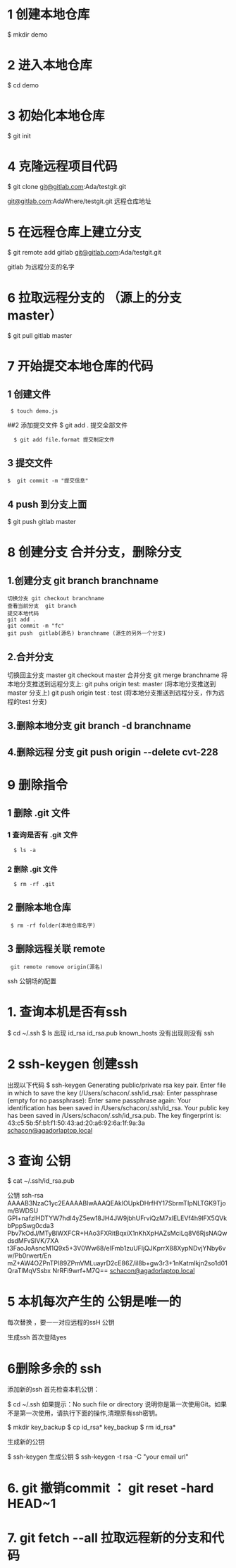 


<!-- 自己总结 -->

# 1 创建本地仓库
$ mkdir  demo

# 2 进入本地仓库
$ cd demo

# 3 初始化本地仓库
$ git  init

# 4 克隆远程项目代码
 $ git clone git@gitlab.com:Ada/testgit.git

 git@gitlab.com:AdaWhere/testgit.git 远程仓库地址

 # 5 在远程仓库上建立分支
 $ git remote add gitlab git@gitlab.com:Ada/testgit.git

  gitlab  为远程分支的名字

# 6 拉取远程分支的 （源上的分支 master）
$ git pull gitlab master

# 7 开始提交本地仓库的代码 

  
  ## 1 创建文件  
     $ touch demo.js

  ##2 添加提交文件
      $ git add .  提交全部文件
      
      $ git add file.format 提交制定文件

  ## 3 提交文件

    $  git commit -m "提交信息"

  ## 4 push 到分支上面

   $ git push gitlab master 
   

# 8 创建分支 合并分支，删除分支

 ## 1.创建分支 git branch branchname
    切换分支 git checkout branchname 
    查看当前分支  git branch
    提交本地代码
    git add .
    git commit -m "fc"
    git push  gitlab(源名) branchname (源生的另外一个分支)

 ## 2.合并分支 

   切换回主分支 master  git checkout master
   合并分支  git merge branchname 
   将本地分支推送到远程分支上:
   git puhs origin test: master (将本地分支推送到master 分支上)
   git push origin test : test (将本地分支推送到远程分支，作为远程的test 分支)

 ## 3.删除本地分支 git branch -d branchname
 ## 4.删除远程 分支 git push origin --delete cvt-228

# 9 删除指令

  ## 1 删除 .git 文件
  ### 1  查询是否有  .git 文件
      $ ls -a
  ### 2 删除 .git 文件
      $ rm -rf .git
  ## 2 删除本地仓库
     $ rm -rf folder(本地仓库名字) 

  ## 3 删除远程关联 remote 
     git remote remove origin(源名)

 ssh 公钥场的配置
# 1. 查询本机是否有ssh
  $ cd ~/.ssh
  $ ls
  出现
  id_rsa  id_rsa.pub  known_hosts
  没有出现则没有 ssh 

# 2 ssh-keygen 创建ssh

  出现以下代码
  $ ssh-keygen
Generating public/private rsa key pair.
Enter file in which to save the key (/Users/schacon/.ssh/id_rsa):
Enter passphrase (empty for no passphrase):
Enter same passphrase again:
Your identification has been saved in /Users/schacon/.ssh/id_rsa.
Your public key has been saved in /Users/schacon/.ssh/id_rsa.pub.
The key fingerprint is:
43:c5:5b:5f:b1:f1:50:43:ad:20:a6:92:6a:1f:9a:3a schacon@agadorlaptop.local


# 3 查询 公钥

 $ cat ~/.ssh/id_rsa.pub

 公钥
 ssh-rsa AAAAB3NzaC1yc2EAAAABIwAAAQEAklOUpkDHrfHY17SbrmTIpNLTGK9Tjom/BWDSU
GPl+nafzlHDTYW7hdI4yZ5ew18JH4JW9jbhUFrviQzM7xlELEVf4h9lFX5QVkbPppSwg0cda3
Pbv7kOdJ/MTyBlWXFCR+HAo3FXRitBqxiX1nKhXpHAZsMciLq8V6RjsNAQwdsdMFvSlVK/7XA
t3FaoJoAsncM1Q9x5+3V0Ww68/eIFmb1zuUFljQJKprrX88XypNDvjYNby6vw/Pb0rwert/En
mZ+AW4OZPnTPI89ZPmVMLuayrD2cE86Z/il8b+gw3r3+1nKatmIkjn2so1d01QraTlMqVSsbx
NrRFi9wrf+M7Q== schacon@agadorlaptop.local

# 5 本机每次产生的 公钥是唯一的
 
  每次替换 ，要一一对应远程的ssH 公钥

  生成ssh 首次登陆yes 

# 6删除多余的 ssh   
   添加新的ssh 
首先检查本机公钥：

$ cd ~/.ssh
如果提示：No such file or directory 说明你是第一次使用Git。如果不是第一次使用，请执行下面的操作,清理原有ssh密钥。

$ mkdir key_backup
$ cp id_rsa* key_backup
$ rm id_rsa*


生成新的公钥 

$ ssh-keygen  生成公钥
$ ssh-keygen -t rsa -C "your email url"
# 6. git 撤销commit ： git reset -hard HEAD~1 
# 7. git fetch  --all 拉取远程新的分支和代码

